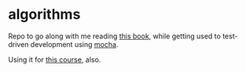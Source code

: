 algorithms
==========

Repo to go along with me reading [this book](http://www.amazon.com/Introduction-Algorithms-Thomas-H-Cormen/dp/0262033844), while getting used to test-driven development using [mocha](http://mochajs.org/).

Using it for [this course](https://class.coursera.org/algo2-2012-001), also.
